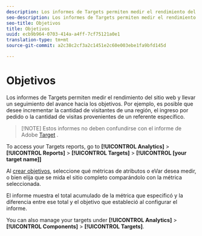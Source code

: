 ```yaml
---
description: Los informes de Targets permiten medir el rendimiento del sitio web y llevar un seguimiento del avance hacia los objetivos. Por ejemplo, es posible que desee incrementar la cantidad de visitantes de una región, el ingreso por pedido o la cantidad de visitas provenientes de un referente específico.
seo-description: Los informes de Targets permiten medir el rendimiento del sitio web y llevar un seguimiento del avance hacia los objetivos. Por ejemplo, es posible que desee incrementar la cantidad de visitantes de una región, el ingreso por pedido o la cantidad de visitas provenientes de un referente específico.
seo-title: Objetivos
title: Objetivos
uuid: ecb9b964-0703-414a-a4ff-7cf75121a0e1
translation-type: tm+mt
source-git-commit: a2c38c2cf3a2c1451e2c60e003ebe1fa9bfd145d

---
```



# Objetivos

Los informes de Targets permiten medir el rendimiento del sitio web y llevar un seguimiento del avance hacia los objetivos. Por ejemplo, es posible que desee incrementar la cantidad de visitantes de una región, el ingreso por pedido o la cantidad de visitas provenientes de un referente específico.

> [!NOTE] Estos informes no deben confundirse con el informe de Adobe [Target](../../../components/c-variables/dimensionslist/reports-tnt.md#topic_EBC899DB84A84780A1B8EE95C6C4CF18) .

To access your Targets reports, go to **[!UICONTROL Analytics]** &gt; **[!UICONTROL Reports]** &gt; **[!UICONTROL Targets]** &gt; **[!UICONTROL [your target name]]**

Al [crear objetivos](https://marketing.adobe.com/resources/help/en_US/sc/user/targets.html), seleccione qué métricas de atributos o eVar desea medir, o bien elija que se mida el sitio completo comparándolo con la métrica seleccionada.

El informe muestra el total acumulado de la métrica que especificó y la diferencia entre ese total y el objetivo que estableció al configurar el informe.

You can also manage your targets under **[!UICONTROL Analytics]** &gt; **[!UICONTROL Components]** &gt; **[!UICONTROL Targets]**.

